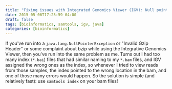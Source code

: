 ```yaml
---
title: "Fixing issues with Integrated Genomics Viewer (IGV): Null pointer exceptions, invalid GZIP header, invalid BZIP header"
date: 2015-05-06T17:25:59-04:00
draft: false
tags: [bioinformatics, samtools, igv, java]
categories: [bioinformatics]
---
```



If you've run into a `java.lang.NullPointerException` or "Invalid Gzip Header" or some complaint about bzip while using the Integrative Genomics Viewer, then you've run into the same problem as me. Turns out I had too many index (`*.bai`) files that had similar naming to my `*.bam` files, and IGV assigned the wrong ones as the index, so whenever I tried to view reads from those samples, the index pointed to the wrong location in the bam, and one of those many errors would happen. So the solution is simple (and relatively fast): use `samtools index` on your bam files!